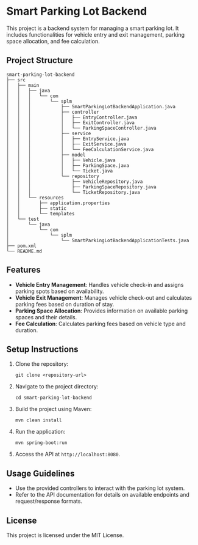 # Smart Parking Lot Backend

This project is a backend system for managing a smart parking lot. It includes functionalities for vehicle entry and exit management, parking space allocation, and fee calculation.

## Project Structure

```
smart-parking-lot-backend
├── src
│   ├── main
│   │   ├── java
│   │   │   └── com
│   │   │       └── splm
│   │   │           ├── SmartParkingLotBackendApplication.java
│   │   │           ├── controller
│   │   │           │   ├── EntryController.java
│   │   │           │   ├── ExitController.java
│   │   │           │   └── ParkingSpaceController.java
│   │   │           ├── service
│   │   │           │   ├── EntryService.java
│   │   │           │   ├── ExitService.java
│   │   │           │   └── FeeCalculationService.java
│   │   │           ├── model
│   │   │           │   ├── Vehicle.java
│   │   │           │   ├── ParkingSpace.java
│   │   │           │   └── Ticket.java
│   │   │           └── repository
│   │   │               ├── VehicleRepository.java
│   │   │               ├── ParkingSpaceRepository.java
│   │   │               └── TicketRepository.java
│   │   └── resources
│   │       ├── application.properties
│   │       ├── static
│   │       └── templates
│   └── test
│       └── java
│           └── com
│               └── splm
│                   └── SmartParkingLotBackendApplicationTests.java
├── pom.xml
└── README.md
```

## Features

- **Vehicle Entry Management**: Handles vehicle check-in and assigns parking spots based on availability.
- **Vehicle Exit Management**: Manages vehicle check-out and calculates parking fees based on duration of stay.
- **Parking Space Allocation**: Provides information on available parking spaces and their details.
- **Fee Calculation**: Calculates parking fees based on vehicle type and duration.

## Setup Instructions

1. Clone the repository:
   ```
   git clone <repository-url>
   ```

2. Navigate to the project directory:
   ```
   cd smart-parking-lot-backend
   ```

3. Build the project using Maven:
   ```
   mvn clean install
   ```

4. Run the application:
   ```
   mvn spring-boot:run
   ```

5. Access the API at `http://localhost:8080`.

## Usage Guidelines

- Use the provided controllers to interact with the parking lot system.
- Refer to the API documentation for details on available endpoints and request/response formats.

## License

This project is licensed under the MIT License.